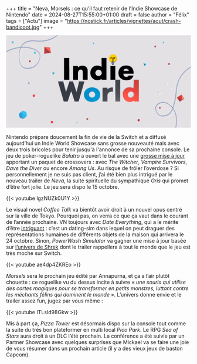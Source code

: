 +++
title = "Neva, Morsels : ce qu’il faut retenir de l’Indie Showcase de Nintendo"
date = 2024-08-27T15:55:00+01:00
draft = false
author = "Félix"
tags = ["Actu"]
image = "https://nostick.fr/articles/vignettes/aout/crash-bandicoot.jpg"
+++

![Nintendo](nintendo.jpg "")

Nintendo prépare doucement la fin de vie de la Switch et a diffusé aujourd’hui un Indie World Showcase sans grosse nouveauté mais avec deux trois bricoles pour tenir jusqu'à l'annonce de sa prochaine console. Le jeu de poker-roguelike *Balatro* a ouvert le bal avec une [grosse mise à jour](https://www.youtube.com/watch?v=8188WZxHSkU) apportant un paquet de crossovers : avec *The Witcher*, *Vampire Survivors*, *Dave the Diver* ou encore *Among Us*. Au risque de frôler l’overdose ? Si personnellement je ne suis pas client, j’ai été bien plus intrigué par le nouveau trailer de *Neva*, la suite spirituelle du sympathique *Gris* qui promet d’être fort jolie. Le jeu sera dispo le 15 octobre.

{{< youtube lgzNUZk0U1Y >}}

Le visual novel *Coffee Talk* va bientôt avoir droit à un nouvel opus centré sur la ville de Tokyo. Pourquoi pas, on verra ce que ça vaut dans le courant de l’année prochaine. VN toujours avec *Date Everything*, qui a le mérite d’être [intriguant](https://www.youtube.com/watch?v=XPftknErjMA) : c’est un dating-sim dans lequel on peut draguer des représentations humaines de différents objets de la maison qui arrivera le 24 octobre. Sinon, *PowerWash Simulator* va gagner une mise à jour basée sur [l’univers de Shrek](https://www.youtube.com/watch?v=lud2EogYv2o) dont le trailer rappellera à tout le monde que le jeu est très moche sur Switch.

{{< youtube ae4dp4ZKREo >}}

*Morsels* sera le prochain jeu édité par Annapurna, et ça a l’air plutôt chouette : ce roguelike vu du dessus incite à suivre « *une souris qui utilise des cartes magiques pour se transformer en petits monstres, luttant contre les méchants félins qui dominent le monde* ». L’univers donne envie et le trailer assez fun, jugez par vous même :

{{< youtube ITLsId98Gkw >}}

Mis à part ça, *Pizza Tower* est désormais dispo sur la console tout comme la suite du très bon plateformer en multi local *Pico Park*. Le RPG *Sea of Stars* aura droit à un DLC l’été prochain. La conférence a été suivie par un Partner Showcase avec quelques surprises que Mickael va se faire une joie de vous résumer dans un prochain article (il y a des vieux jeux de baston Capcom).